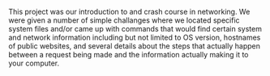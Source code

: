 This project was our introduction to and crash course in networking. We were given a number of simple challanges where we located specific system files and/or  came up with commands that would find certain system and network information including but not limited to OS version, hostnames of public websites, and several details about the steps  that actually happen between a request being made and the information actually making it to your computer.
